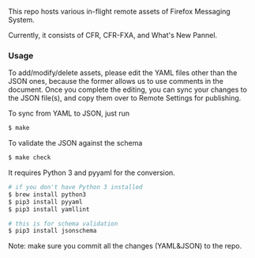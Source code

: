 This repo hosts various in-flight remote assets of Firefox Messaging System.

Currently, it consists of CFR, CFR-FXA, and What's New Pannel.

### Usage

To add/modify/delete assets, please edit the YAML files other than the JSON ones, because the former allows us to use comments in the document. Once you complete the editing, you can sync your changes to the JSON file(s), and copy them over to Remote Settings for publishing.

To sync from YAML to JSON, just run

```sh
$ make
```

To validate the JSON against the schema

```sh
$ make check
```

It requires Python 3 and pyyaml for the conversion.

```sh
# if you don't have Python 3 installed
$ brew install python3
$ pip3 install pyyaml
$ pip3 install yamllint

# this is for schema validation
$ pip3 install jsonschema
```

Note: make sure you commit all the changes (YAML&JSON) to the repo.
